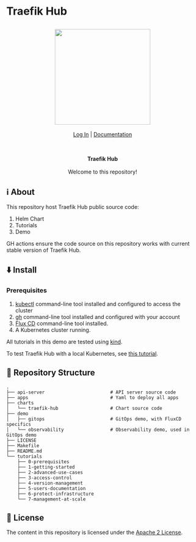 # Traefik Hub

<div align="center" style="margin: 30px;">
<a href="https://hub.traefik.io/">
  <img src="https://doc.traefik.io/traefik-hub/assets/images/logos-traefik-hub-horizontal.svg" style="width:250px;" align="center" />
</a>
<br />
<br />

<div align="center">
    <a href="https://hub.traefik.io">Log In</a> |
    <a href="https://doc.traefik.io/traefik-hub/">Documentation</a>
</div>
</div>

<br />

<div align="center"><strong>Traefik Hub</strong>

<br />
<br />
</div>

<div align="center">Welcome to this repository!</div>

## ℹ️ About

This repository host Traefik Hub public source code:

1. Helm Chart
2. Tutorials
3. Demo

GH actions ensure the code source on this repository works with current stable version of Traefik Hub.

## ⬇️ Install

### Prerequisites

1. [kubectl](https://kubernetes.io/docs/tasks/tools/) command-line tool installed and configured to access the cluster
2. [gh](https://cli.github.com/) command-line tool installed and configured with your account
3. [Flux CD](https://fluxcd.io/flux/cmd/) command-line tool installed.
4. A Kubernetes cluster running.

All tutorials in this demo are tested using [kind](https://kind.sigs.k8s.io).

To test Traefik Hub with a local Kubernetes, see [this tutorial](./tutorials/0-prerequisites/README.md).

## 📒 Repository Structure

```shell
.
├── api-server                        # API server source code
├── apps                              # Yaml to deploy all apps
├── charts
│   └── traefik-hub                   # Chart source code
├── demo
│   ├── gitops                        # GitOps demo, with FluxCD specifics
│   └── observability                 # Observability demo, used in GitOps demo
├── LICENSE
├── Makefile
├── README.md
└── tutorials
    ├── 0-prerequisites
    ├── 1-getting-started
    ├── 2-advanced-use-cases
    ├── 3-access-control
    ├── 4-version-management
    ├── 5-users-documentation
    ├── 6-protect-infrastructure
    └── 7-management-at-scale
```

## 📃 License

The content in this repository is licensed under the [Apache 2 License](https://www.apache.org/licenses/LICENSE-2.0 "Link to Apache 2 license").
